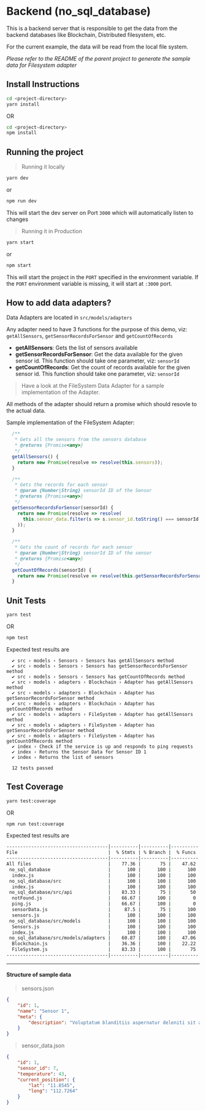 # Backend (no_sql_database)

This is a backend server that is responsible to get the data from the backend databases like Blockchain, Distributed filesystem, etc.

For the current example, the data will be read from the local file system.

_Please refer to the README of the parent project to generate the sample data for Filesystem adapter_

## Install Instructions

```bash
cd <project-directory>
yarn install
```
OR
```bash
cd <project-directory>
npm install
```

## Running the project

> Running it locally
```bash
yarn dev
```

or 

```bash
npm run dev
```

This will start the dev server on Port `3000` which will automatically listen to changes

> Running it in Production
```bash
yarn start
```

or 

```bash
npm start
```

This will start the project in the `PORT` specified in the environment variable. If the `PORT` environment variable is missing, it will start at `:3000` port.

## How to add data adapters?

Data Adapters are located in `src/models/adapters`

Any adapter need to have 3 functions for the purpose of this demo, viz: `getAllSensors`, `getSensorRecordsForSensor` and `getCountOfRecords`

- **getAllSensors**: Gets the list of sensors available
- **getSensorRecordsForSensor**: Get the data available for the given sensor id. This function should take one parameter, viz: `sensorId`
- **getCountOfRecords**: Get the count of records available for the given sensor id. This function should take one parameter, viz: `sensorId`

> Have a look at the FileSystem Data Adapter for a sample implementation of the Adapter.

All methods of the adapter should return a promise which should resovle to the actual data.

Sample implementation of the FileSystem Adapter:

```javascript
  /**
   * Gets all the sensors from the sensors database
   * @returns {Promise<any>}
   */
  getAllSensors() {
    return new Promise(resolve => resolve(this.sensors));
  }

  /**
   * Gets the records for each sensor
   * @param {Number|String} sensorId ID of the Sensor
   * @returns {Promise<any>}
   */
  getSensorRecordsForSensor(sensorId) {
    return new Promise(resolve => resolve(
      this.sensor_data.filter(s => s.sensor_id.toString() === sensorId.toString()),
    ));
  }

  /**
   * Gets the count of records for each sensor
   * @param {Number|String} sensorId ID of the sensor
   * @returns {Promise<any>}
   */
  getCountOfRecords(sensorId) {
    return new Promise(resolve => resolve(this.getSensorRecordsForSensor(sensorId).length));
  }
```

## Unit Tests
```bash
yarn test
```
OR 

```bash
npm test
```

Expected test results are

```
  ✔ src › models › Sensors › Sensors has getAllSensors method
  ✔ src › models › Sensors › Sensors has getSensorRecordsForSensor method
  ✔ src › models › Sensors › Sensors has getCountOfRecords method
  ✔ src › models › adapters › Blockchain › Adapter has getAllSensors method
  ✔ src › models › adapters › Blockchain › Adapter has getSensorRecordsForSensor method
  ✔ src › models › adapters › Blockchain › Adapter has getCountOfRecords method
  ✔ src › models › adapters › FileSystem › Adapter has getAllSensors method
  ✔ src › models › adapters › FileSystem › Adapter has getSensorRecordsForSensor method
  ✔ src › models › adapters › FileSystem › Adapter has getCountOfRecords method
  ✔ index › Check if the service is up and responds to ping requests
  ✔ index › Returns the Sensor Data for Sensor ID 1
  ✔ index › Returns the list of sensors

  12 tests passed
```

## Test Coverage

```bash
yarn test:coverage
```
OR 

```bash
npm run test:coverage
```

Expected test results are

```bash
-------------------------------------|----------|----------|----------|----------|-------------------|
File                                 |  % Stmts | % Branch |  % Funcs |  % Lines | Uncovered Line #s |
-------------------------------------|----------|----------|----------|----------|-------------------|
All files                            |    77.36 |       75 |    47.62 |    88.64 |                   |
 no_sql_database                     |      100 |      100 |      100 |      100 |                   |
  index.js                           |      100 |      100 |      100 |      100 |                   |
 no_sql_database/src                 |      100 |      100 |      100 |      100 |                   |
  index.js                           |      100 |      100 |      100 |      100 |                   |
 no_sql_database/src/api             |    83.33 |       75 |       50 |    93.75 |                   |
  notFound.js                        |    66.67 |      100 |        0 |      100 |                   |
  ping.js                            |    66.67 |      100 |        0 |      100 |                   |
  sensorData.js                      |     87.5 |       75 |      100 |     87.5 |                21 |
  sensors.js                         |      100 |      100 |      100 |      100 |                   |
 no_sql_database/src/models          |      100 |      100 |      100 |      100 |                   |
  Sensors.js                         |      100 |      100 |      100 |      100 |                   |
  index.js                           |      100 |      100 |      100 |      100 |                   |
 no_sql_database/src/models/adapters |    60.87 |      100 |    47.06 |       75 |                   |
  Blockchain.js                      |    36.36 |      100 |    22.22 |    57.14 |          25,34,43 |
  FileSystem.js                      |    83.33 |      100 |       75 |    88.89 |                45 |
-------------------------------------|----------|----------|----------|----------|-------------------|
```


____________________________________________

#### Structure of sample data

> sensors.json

```json
{
    "id": 1,
    "name": "Sensor 1",
    "meta": {
        "description": "Voluptatum blanditiis aspernatur deleniti sit a iure. Natus totam molestiae et placeat temporibus."
    }
}
```

> sensor_data.json

```json
{
    "id": 1,
    "sensor_id": 7,
    "temperature": 43,
    "current_position": {
        "lat": "11.8545",
        "long": "112.7264"
    }
}
```
